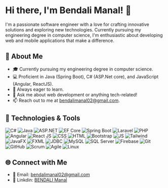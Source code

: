 # Hi there, I'm Bendali Manal! 👋

I'm a passionate software engineer with a love for crafting innovative solutions and exploring new technologies. Currently pursuing my engineering degree in computer science, I'm enthusiastic about developing web and mobile applications that make a difference.

## 🚀 About Me

- 🎓 Currently pursuing my engineering degree in computer science.
- 💻 Proficient in Java (Spring Boot), C# (ASP.Net core), and JavaScript (Angular, ReactJS).
- 🌱 Always eager to learn.
- 💬 Ask me about web development or anything tech-related!
- 📫 Reach out to me at bendalimanal02@gmail.com.

## 🔧 Technologies & Tools


![C#](https://img.shields.io/badge/-C%23-239120?style=flat-square&logo=c-sharp&logoColor=white)
![Java](https://img.shields.io/badge/-Java-007396?style=flat-square&logo=java&logoColor=white)
![ASP.NET](https://img.shields.io/badge/-ASP.NET-512BD4?style=flat-square&logo=.net&logoColor=white)
![EF Core](https://img.shields.io/badge/-EF%20Core-512BD4?style=flat-square&logo=.net&logoColor=white)
![Spring Boot](https://img.shields.io/badge/-Spring%20Boot-6DB33F?style=flat-square&logo=spring&logoColor=white)
![Laravel](https://img.shields.io/badge/-Laravel-FF2D20?style=flat-square&logo=laravel&logoColor=white)
![PHP](https://img.shields.io/badge/-PHP-777BB4?style=flat-square&logo=php&logoColor=white)
![Angular](https://img.shields.io/badge/-Angular-DD0031?style=flat-square&logo=angular&logoColor=white)
![React JS](https://img.shields.io/badge/-React%20JS-61DAFB?style=flat-square&logo=react&logoColor=white)
![CSS](https://img.shields.io/badge/-CSS-1572B6?style=flat-square&logo=css3&logoColor=white)
![HTML](https://img.shields.io/badge/-HTML-E34F26?style=flat-square&logo=html5&logoColor=white)
![Bootstrap](https://img.shields.io/badge/-Bootstrap-563D7C?style=flat-square&logo=bootstrap&logoColor=white)
![JS](https://img.shields.io/badge/-JS-F7DF1E?style=flat-square&logo=javascript&logoColor=black)
![Tailwind](https://img.shields.io/badge/-Tailwind-38B2AC?style=flat-square&logo=tailwind-css&logoColor=white)
![JavaFX](https://img.shields.io/badge/-JavaFX-007396?style=flat-square&logo=java&logoColor=white)
![FXML](https://img.shields.io/badge/-FXML-007396?style=flat-square&logo=java&logoColor=white)
![JDBC](https://img.shields.io/badge/-JDBC-007396?style=flat-square&logo=java&logoColor=white)
![MySQL](https://img.shields.io/badge/-MySQL-4479A1?style=flat-square&logo=mysql&logoColor=white)
![SQL Server](https://img.shields.io/badge/-SQL%20Server-CC2927?style=flat-square&logo=microsoft-sql-server&logoColor=white)
![Firebase](https://img.shields.io/badge/-Firebase-FFCA28?style=flat-square&logo=firebase&logoColor=black)
![Git](https://img.shields.io/badge/-Git-F05032?style=flat-square&logo=git&logoColor=white)
![GitHub](https://img.shields.io/badge/-GitHub-181717?style=flat-square&logo=github&logoColor=white)
![Scrum](https://img.shields.io/badge/-Scrum-000000?style=flat-square&logo=scrum&logoColor=white)
![Agile](https://img.shields.io/badge/-Agile-000000?style=flat-square&logo=agile&logoColor=white)
![Linux](https://img.shields.io/badge/-Linux-FCC624?style=flat-square&logo=linux&logoColor=black)

## 🌐 Connect with Me

- 📧 Email: bendalimanal02@gmail.com
- 💼 Linkdin: [BENDALI Manal](https://www.linkedin.com/in/manal-bendali/)


